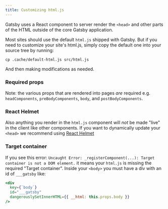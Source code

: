 ```yaml
---
title: Customizing html.js
---
```


Gatsby uses a React component to server render the `<head>` and other parts of the HTML outside of the core Gatsby application.

Most sites should use the default `html.js` shipped with Gatsby. But if you need to customize your site's html.js, simply copy the default one into your source tree by running:

```shell
cp .cache/default-html.js src/html.js
```

And then making modifications as needed.

### Required props

Note: the various props that are rendered into pages *are* required e.g. `headComponents`,
`preBodyComponents`, `body`, and `postBodyComponents`.

### React Helmet

Also anything you render in the `html.js` component will *not* be made "live" in the client like other components. If you want to dynamically update your `<head>` we recommend using [React Helmet](https://www.gatsbyjs.org/packages/gatsby-plugin-react-helmet/)

### Target container

If you see this error: `Uncaught Error: _registerComponent(...): Target container is not a DOM element.` it means your `html.js` is missing the required "Target container". Inside your `<body>` you must have a div with an id of `___gatsby` like:

```jsx
<div
  key={`body`}
  id="___gatsby"
  dangerouslySetInnerHTML={{ __html: this.props.body }}
/>
```
